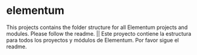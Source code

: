 # elementum
This projects contains the folder structure for all Elementum projects and modules. Please follow the readme. || Este proyecto contiene la estructura para todos los proyectos y módulos de Elementum. Por favor sigue el readme.
